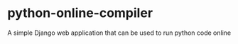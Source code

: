 # python-online-compiler
A simple Django web application that can be used to run python code online
